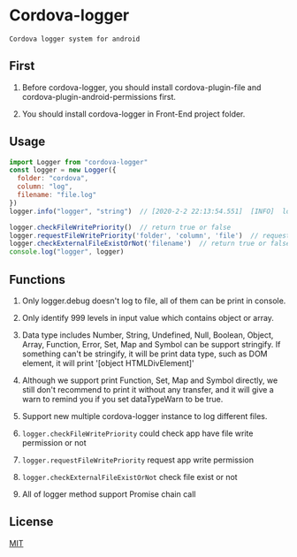 # Cordova-logger

```Cordova logger system for android```

## First

1. Before cordova-logger, you should install cordova-plugin-file and cordova-plugin-android-permissions first.

2. You should install cordova-logger in Front-End project folder.

## Usage

```js
import Logger from "cordova-logger"
const logger = new Logger({
  folder: "cordova",
  column: "log",
  filename: "file.log"
})
logger.info("logger", "string")  // [2020-2-2 22:13:54.551]  [INFO]  logger [ext] string

logger.checkFileWritePriority()  // return true or false
logger.requestFileWritePriority('folder', 'column', 'file')  // request app write permission
logger.checkExternalFileExistOrNot('filename')  // return true or false
console.log("logger", logger)
```

## Functions

1. Only logger.debug doesn't log to file, all of them can be print in console.

2. Only identify 999 levels in input value which contains object or array.

3. Data type includes Number, String, Undefined, Null, Boolean, Object, Array, Function, Error, Set, Map and Symbol can be support stringify. If something can't be stringify, it will be print data type, such as DOM element, it will print '[object HTMLDivElement]'

4. Although we support print Function, Set, Map and Symbol directly, we still don't recommend to print it without any transfer, and it will give a warn to remind you if you set dataTypeWarn to be true.

5. Support new multiple cordova-logger instance to log different files.

6. `logger.checkFileWritePriority` could check app have file write permission or not

7. `logger.requestFileWritePriority` request app write permission

8. `logger.checkExternalFileExistOrNot` check file exist or not

9. All of logger method support Promise chain call

## License

[MIT](https://github.com/zhoushoujian/cordova-logger/blob/master/LICENSE)
